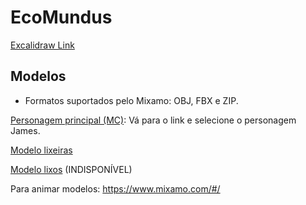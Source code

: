 # EcoMundus

<a href="https://excalidraw.com/#json=z3tYX_c8huO_FJAcEykLV,aP9u8_74HL798q-VpU8b8A">Excalidraw Link </a>

## Modelos
- Formatos suportados pelo Mixamo: OBJ, FBX e ZIP.

<a href="https://www.mixamo.com/#/?page=1&type=Character">Personagem principal (MC)</a>: Vá para o link e selecione o personagem James.

<a href="https://sketchfab.com/3d-models/trash-can-recycle-bin-16mb-4part-9b2efbe8e0734be49fdcbb432f7a0ea8">Modelo lixeiras</a>

<a href="https://sketchfab.com/3d-models/trash-kit-free-201c15044342491bafe477aa5ed714e8">Modelo lixos</a> (INDISPONÍVEL)


Para animar modelos: https://www.mixamo.com/#/
